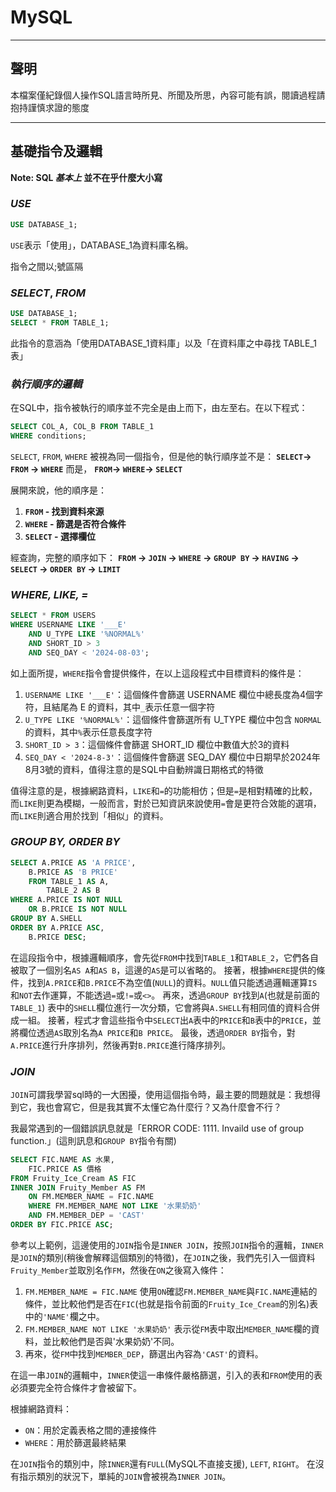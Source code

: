 # MySQL

---

## 聲明

 本檔案僅紀錄個人操作SQL語言時所見、所聞及所思，內容可能有誤，閱讀過程請抱持謹慎求證的態度

---

## 基礎指令及邏輯

**Note: SQL *基本上* 並不在乎什麼大小寫**

### *USE*

```sql
USE DATABASE_1;
```

`USE`表示「使用」，DATABASE_1為資料庫名稱。

指令之間以;號區隔

### *SELECT*, *FROM*

```sql
USE DATABASE_1;
SELECT * FROM TABLE_1;
```

此指令的意涵為「使用DATABASE_1資料庫」以及「在資料庫之中尋找 TABLE_1 表」

### *執行順序的邏輯*

在SQL中，指令被執行的順序並不完全是由上而下，由左至右。在以下程式：

```sql
SELECT COL_A, COL_B FROM TABLE_1
WHERE conditions;
```

`SELECT`, `FROM`, `WHERE` 被視為同一個指令，但是他的執行順序並不是：
**`SELECT`→ `FROM` → `WHERE`** 而是，
**`FROM`→ `WHERE`→ `SELECT`**

展開來說，他的順序是：

1. **`FROM` - 找到資料來源**
2. **`WHERE` - 篩選是否符合條件**
3. **`SELECT` - 選擇欄位**

經查詢，完整的順序如下：
**`FROM` → `JOIN` → `WHERE` → `GROUP BY` → `HAVING` → `SELECT` → `ORDER BY` → `LIMIT`**

### *WHERE, LIKE, =*

```sql
SELECT * FROM USERS
WHERE USERNAME LIKE '___E' 
    AND U_TYPE LIKE '%NORMAL%'
    AND SHORT_ID > 3 
    AND SEQ_DAY < '2024-08-03';
```

如上面所提，`WHERE`指令會提供條件，在以上這段程式中目標資料的條件是：

1. `USERNAME LIKE '___E'`：這個條件會篩選 USERNAME 欄位中總長度為4個字符，且結尾為 E 的資料，其中`_`表示任意一個字符
2. `U_TYPE LIKE '%NORMAL%'`：這個條件會篩選所有 U_TYPE 欄位中包含 `NORMAL` 的資料，其中`%`表示任意長度字符
3. `SHORT_ID > 3`：這個條件會篩選 SHORT_ID 欄位中數值大於3的資料
4. `SEQ_DAY < '2024-8-3'`：這個條件會篩選 SEQ_DAY 欄位中日期早於2024年8月3號的資料，值得注意的是SQL中自動辨識日期格式的特徵

值得注意的是，根據網路資料，`LIKE`和`=`的功能相仿；但是`=`是相對精確的比較，而`LIKE`則更為模糊，一般而言，對於已知資訊來說使用`=`會是更符合效能的選項，而`LIKE`則適合用於找到「相似」的資料。

### *GROUP BY, ORDER BY*

```sql
SELECT A.PRICE AS 'A PRICE',
    B.PRICE AS 'B PRICE' 
    FROM TABLE_1 AS A,
        TABLE_2 AS B
WHERE A.PRICE IS NOT NULL
    OR B.PRICE IS NOT NULL
GROUP BY A.SHELL
ORDER BY A.PRICE ASC,
    B.PRICE DESC;
```

在這段指令中，根據邏輯順序，會先從`FROM`中找到`TABLE_1`和`TABLE_2`，它們各自被取了一個別名`AS A`和`AS B`，這邊的`AS`是可以省略的。
接著，根據`WHERE`提供的條件，找到`A.PRICE`和`B.PRICE`不為空值(`NULL`)的資料。`NULL`值只能透過邏輯運算`IS`和`NOT`去作運算，不能透過`=`或`!=`或`<>`。
再來，透過`GROUP BY`找到`A`(也就是前面的`TABLE_1`) 表中的`SHELL`欄位進行一次分類，它會將與`A.SHELL`有相同值的資料合併成一組。
接著，程式才會這些指令中`SELECT`出`A`表中的`PRICE`和`B`表中的`PRICE`，並將欄位透過`AS`取別名為`A PRICE`和`B PRICE`。
最後，透過`ORDER BY`指令，對`A.PRICE`進行升序排列，然後再對`B.PRICE`進行降序排列。

### *JOIN*

`JOIN`可謂我學習sql時的一大困擾，使用這個指令時，最主要的問題就是：我想得到它，我也會寫它，但是我其實不太懂它為什麼行？又為什麼會不行？

我最常遇到的一個錯誤訊息就是「ERROR CODE: 1111. Invaild use of group function.」(這則訊息和`GROUP BY`指令有關)

```sql
SELECT FIC.NAME AS 水果,
    FIC.PRICE AS 價格
FROM Fruity_Ice_Cream AS FIC
INNER JOIN Fruity_Member AS FM
    ON FM.MEMBER_NAME = FIC.NAME
    WHERE FM.MEMBER_NAME NOT LIKE '水果奶奶'
    AND FM.MEMBER_DEP = 'CAST'
ORDER BY FIC.PRICE ASC;
```

參考以上範例，這邊使用的`JOIN`指令是`INNER JOIN`，按照`JOIN`指令的邏輯，`INNER`是`JOIN`的類別(稍後會解釋這個類別的特徵)，在`JOIN`之後，我們先引入一個資料`Fruity_Member`並取別名作`FM`，然後在`ON`之後寫入條件：

1. `FM.MEMBER_NAME = FIC.NAME` 使用`ON`確認`FM.MEMBER_NAME`與`FIC.NAME`連結的條件，並比較他們是否在`FIC`(也就是指令前面的`Fruity_Ice_Cream`的別名)表中的`'NAME'`欄之中。
2. `FM.MEMBER_NAME NOT LIKE '水果奶奶'` 表示從`FM`表中取出`MEMBER_NAME`欄的資料，並比較他們是否與'水果奶奶'不同。
3. 再來，從`FM`中找到`MEMBER_DEP`，篩選出內容為`'CAST'`的資料。

在這一串`JOIN`的邏輯中，`INNER`使這一串條件嚴格篩選，引入的表和`FROM`使用的表必須要完全符合條件才會被留下。

根據網路資料：

* `ON`：用於定義表格之間的連接條件
* `WHERE`：用於篩選最終結果

在`JOIN`指令的類別中，除`INNER`還有`FULL`(MySQL不直接支援), `LEFT`, `RIGHT`。
在沒有指示類別的狀況下，單純的`JOIN`會被視為`INNER JOIN`。
